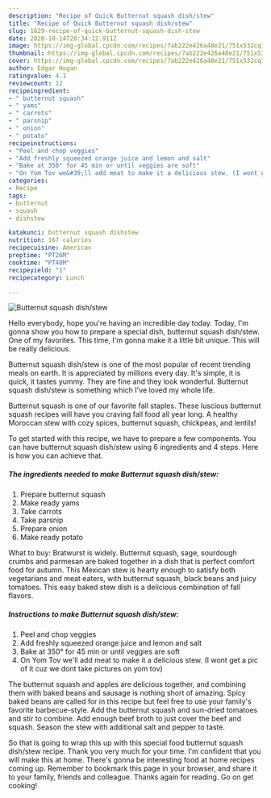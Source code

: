 ```yaml
---
description: "Recipe of Quick Butternut squash dish/stew"
title: "Recipe of Quick Butternut squash dish/stew"
slug: 1629-recipe-of-quick-butternut-squash-dish-stew
date: 2020-10-14T20:34:12.911Z
image: https://img-global.cpcdn.com/recipes/7ab222e426a48e21/751x532cq70/butternut-squash-dishstew-recipe-main-photo.jpg
thumbnail: https://img-global.cpcdn.com/recipes/7ab222e426a48e21/751x532cq70/butternut-squash-dishstew-recipe-main-photo.jpg
cover: https://img-global.cpcdn.com/recipes/7ab222e426a48e21/751x532cq70/butternut-squash-dishstew-recipe-main-photo.jpg
author: Edgar Hogan
ratingvalue: 4.1
reviewcount: 12
recipeingredient:
- " butternut squash"
- " yams"
- " carrots"
- " parsnip"
- " onion"
- " potato"
recipeinstructions:
- "Peel and chop veggies"
- "Add freshly squeezed orange juice and lemon and salt"
- "Bake at 350° for 45 min or until veggies are soft"
- "On Yom Tov we&#39;ll add meat to make it a delicious stew. (I wont get a pic of it cuz we dont take pictures on yom tov)"
categories:
- Recipe
tags:
- butternut
- squash
- dishstew

katakunci: butternut squash dishstew 
nutrition: 167 calories
recipecuisine: American
preptime: "PT26M"
cooktime: "PT40M"
recipeyield: "1"
recipecategory: Lunch

---
```



![Butternut squash dish/stew](https://img-global.cpcdn.com/recipes/7ab222e426a48e21/751x532cq70/butternut-squash-dishstew-recipe-main-photo.jpg)

Hello everybody, hope you're having an incredible day today. Today, I'm gonna show you how to prepare a special dish, butternut squash dish/stew. One of my favorites. This time, I'm gonna make it a little bit unique. This will be really delicious.

Butternut squash dish/stew is one of the most popular of recent trending meals on earth. It is appreciated by millions every day. It's simple, it is quick, it tastes yummy. They are fine and they look wonderful. Butternut squash dish/stew is something which I've loved my whole life.

Butternut squash is one of our favorite fall staples. These luscious butternut squash recipes will have you craving fall food all year long. A healthy Moroccan stew with cozy spices, butternut squash, chickpeas, and lentils!


To get started with this recipe, we have to prepare a few components. You can have butternut squash dish/stew using 6 ingredients and 4 steps. Here is how you can achieve that.

<!--inarticleads1-->

##### The ingredients needed to make Butternut squash dish/stew:

1. Prepare  butternut squash
1. Make ready  yams
1. Take  carrots
1. Take  parsnip
1. Prepare  onion
1. Make ready  potato


What to buy: Bratwurst is widely. Butternut squash, sage, sourdough crumbs and parmesan are baked together in a dish that is perfect comfort food for autumn. This Mexican stew is hearty enough to satisfy both vegetarians and meat eaters, with butternut squash, black beans and juicy tomatoes. This easy baked stew dish is a delicious combination of fall flavors. 

<!--inarticleads2-->

##### Instructions to make Butternut squash dish/stew:

1. Peel and chop veggies
1. Add freshly squeezed orange juice and lemon and salt
1. Bake at 350° for 45 min or until veggies are soft
1. On Yom Tov we&#39;ll add meat to make it a delicious stew. (I wont get a pic of it cuz we dont take pictures on yom tov)


The butternut squash and apples are delicious together, and combining them with baked beans and sausage is nothing short of amazing. Spicy baked beans are called for in this recipe but feel free to use your family&#39;s favorite barbecue-style. Add the butternut squash and sun-dried tomatoes and stir to combine. Add enough beef broth to just cover the beef and squash. Season the stew with additional salt and pepper to taste. 

So that is going to wrap this up with this special food butternut squash dish/stew recipe. Thank you very much for your time. I'm confident that you will make this at home. There's gonna be interesting food at home recipes coming up. Remember to bookmark this page in your browser, and share it to your family, friends and colleague. Thanks again for reading. Go on get cooking!
